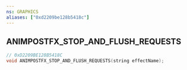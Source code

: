 ```yaml
---
ns: GRAPHICS
aliases: ["0xd2209be128b5418c"]
---
```

## ANIMPOSTFX_STOP_AND_FLUSH_REQUESTS

```c
// 0xD2209BE128B5418C
void ANIMPOSTFX_STOP_AND_FLUSH_REQUESTS(string effectName);
```
